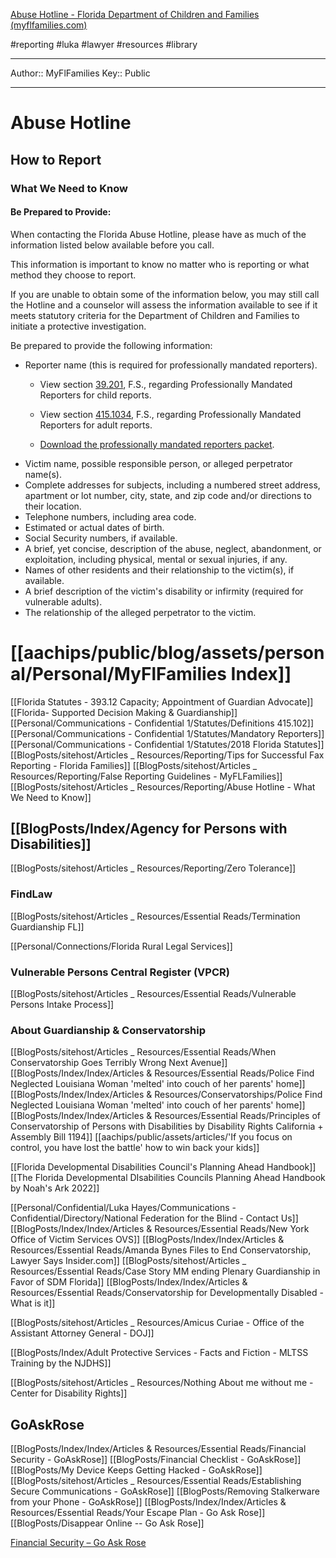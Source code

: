 
[Abuse Hotline - Florida Department of Children and Families (myflfamilies.com)](https://www.myflfamilies.com/service-programs/abuse-hotline/report/what-we-need-to-know.shtml)

#reporting #luka #lawyer #resources #library 

---
Author:: MyFlFamilies
Key:: Public

---

# Abuse Hotline

## How to Report

### What We Need to Know

#### Be Prepared to Provide:

When contacting the Florida Abuse Hotline, please have as much of the information listed below available before you call.

This information is important to know no matter who is reporting or what method they choose to report.

If you are unable to obtain some of the information below, you may still call the Hotline and a counselor will assess the information available to see if it meets statutory criteria for the Department of Children and Families to initiate a protective investigation.

Be prepared to provide the following information:

-   Reporter name (this is required for professionally mandated reporters).
    -   View section [39.201](http://leg.state.fl.us/Statutes/index.cfm?App_mode=Display_Statute&Search_String=&URL=0000-0099/0039/Sections/0039.201.html "Florida Statute 39.201"), F.S., regarding Professionally Mandated Reporters for child reports.
        
    -   View section [415.1034](http://leg.state.fl.us/Statutes/index.cfm?App_mode=Display_Statute&Search_String=&URL=0400-0499/0415/Sections/0415.1034.html "Florida Statute 415.1034"), F.S., regarding Professionally Mandated Reporters for adult reports.
        
    -   [Download the professionally mandated reporters packet](https://www.myflfamilies.com/service-programs/abuse-hotline/docs/mandatedreporters.pdf "Download the professionally mandated reporters packet").
-   Victim name, possible responsible person, or alleged perpetrator name(s). 
-   Complete addresses for subjects, including a numbered street address, apartment or lot number, city, state, and zip code and/or directions to their location.
-   Telephone numbers, including area code.
-   Estimated or actual dates of birth.
-   Social Security numbers, if available.
-   A brief, yet concise, description of the abuse, neglect, abandonment, or exploitation, including physical, mental or sexual injuries, if any.
-   Names of other residents and their relationship to the victim(s), if available.
-   A brief description of the victim's disability or infirmity (required for vulnerable adults).
-   The relationship of the alleged perpetrator to the victim.
# [[aachips/public/blog/assets/personal/Personal/MyFlFamilies Index]]

[[Florida Statutes - 393.12 Capacity; Appointment of Guardian Advocate]]
[[Florida- Supported Decision Making & Guardianship]]
[[Personal/Communications - Confidential 1/Statutes/Definitions 415.102]]
[[Personal/Communications - Confidential 1/Statutes/Mandatory Reporters]]
[[Personal/Communications - Confidential 1/Statutes/2018 Florida Statutes]]
[[BlogPosts/sitehost/Articles _ Resources/Reporting/Tips for Successful Fax Reporting - Florida Families]]
[[BlogPosts/sitehost/Articles _ Resources/Reporting/False Reporting Guidelines - MyFLFamilies]]
[[BlogPosts/sitehost/Articles _ Resources/Reporting/Abuse Hotline - What We Need to Know]]

## [[BlogPosts/Index/Agency for Persons with Disabilities]]
[[BlogPosts/sitehost/Articles _ Resources/Reporting/Zero Tolerance]]

### FindLaw
[[BlogPosts/sitehost/Articles _ Resources/Essential Reads/Termination Guardianship FL]]

[[Personal/Connections/Florida Rural Legal Services]]

### Vulnerable Persons Central Register (VPCR)
[[BlogPosts/sitehost/Articles _ Resources/Essential Reads/Vulnerable Persons Intake Process]]

### About Guardianship & Conservatorship
[[BlogPosts/sitehost/Articles _ Resources/Essential Reads/When Conservatorship Goes Terribly Wrong Next Avenue]]
[[BlogPosts/Index/Index/Articles & Resources/Essential Reads/Police Find Neglected Louisiana Woman 'melted' into couch of her parents' home]]
[[BlogPosts/Index/Index/Articles & Resources/Conservatorships/Police Find Neglected Louisiana Woman 'melted' into couch of her parents' home]]
[[BlogPosts/Index/Index/Articles & Resources/Essential Reads/Principles of Conservatorship of Persons with Disabilities by Disability Rights California + Assembly Bill 1194]]
[[aachips/public/assets/articles/'If you focus on control, you have lost the battle' how to win back your kids]]

[[Florida Developmental Disabilities Council's Planning Ahead Handbook]]
[[The Florida Developmental DIsabilities Councils Planning Ahead Handbook by Noah's Ark 2022]]



[[Personal/Confidential/Luka Hayes/Communications - Confidential/Directory/National Federation for the Blind - Contact Us]]
[[BlogPosts/Index/Index/Articles & Resources/Essential Reads/New York Office of Victim Services OVS]]
[[BlogPosts/Index/Index/Articles & Resources/Essential Reads/Amanda Bynes Files to End Conservatorship, Lawyer Says Insider.com]]
[[BlogPosts/sitehost/Articles _ Resources/Essential Reads/Case Story MM ending Plenary Guardianship in Favor of SDM Florida]]
[[BlogPosts/Index/Index/Articles & Resources/Essential Reads/Conservatorship for Developmentally Disabled - What is it]]

[[BlogPosts/sitehost/Articles _ Resources/Amicus Curiae - Office of the Assistant Attorney General - DOJ]]

[[BlogPosts/Index/Adult Protective Services - Facts and Fiction - MLTSS Training  by the NJDHS]]

[[BlogPosts/sitehost/Articles _ Resources/Nothing About me without me - Center for Disability Rights]]

## GoAskRose

[[BlogPosts/Index/Index/Articles & Resources/Essential Reads/Financial Security - GoAskRose]]
[[BlogPosts/Financial Checklist - GoAskRose]]
[[BlogPosts/My Device Keeps Getting Hacked - GoAskRose]]
[[BlogPosts/sitehost/Articles _ Resources/Essential Reads/Establishing Secure Communications - GoAskRose]]
[[BlogPosts/Removing Stalkerware from your Phone - GoAskRose]]
[[BlogPosts/Index/Index/Articles & Resources/Essential Reads/Your Escape Plan - Go Ask Rose]]
[[BlogPosts/Disappear Online -- Go Ask Rose]]

[Financial Security – Go Ask Rose](https://goaskrose.com/guide-financial-security/)